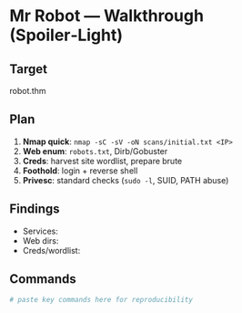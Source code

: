 # Mr Robot — Walkthrough (Spoiler‑Light)

## Target
robot.thm

## Plan
1) **Nmap quick**: `nmap -sC -sV -oN scans/initial.txt <IP>`
2) **Web enum**: `robots.txt`, Dirb/Gobuster
3) **Creds**: harvest site wordlist, prepare brute
4) **Foothold**: login + reverse shell
5) **Privesc**: standard checks (`sudo -l`, SUID, PATH abuse)

## Findings
- Services:
- Web dirs:
- Creds/wordlist:

## Commands
```bash
# paste key commands here for reproducibility

